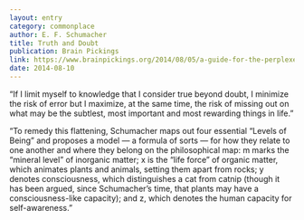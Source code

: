 ```yaml
---
layout: entry
category: commonplace
author: E. F. Schumacher
title: Truth and Doubt
publication: Brain Pickings
link: https://www.brainpickings.org/2014/08/05/a-guide-for-the-perplexed-schumacher/
date: 2014-08-10
---
```


“If I limit myself to knowledge that I consider true beyond doubt, I minimize the risk of error but I maximize, at the same time, the risk of missing out on what may be the subtlest, most important and most rewarding things in life.”

“To remedy this flattening, Schumacher maps out four essential “Levels of Being” and proposes a model — a formula of sorts — for how they relate to one another and where they belong on the philosophical map: m marks the “mineral level” of inorganic matter; x is the “life force” of organic matter, which animates plants and animals, setting them apart from rocks; y denotes consciousness, which distinguishes a cat from catnip (though it has been argued, since Schumacher’s time, that plants may have a consciousness-like capacity); and z, which denotes the human capacity for self-awareness.”